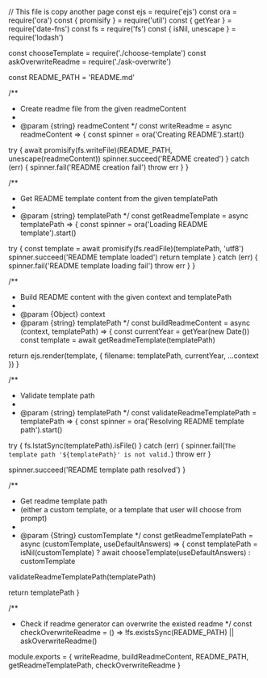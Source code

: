 // This file is copy another page
const ejs = require('ejs')
const ora = require('ora')
const { promisify } = require('util')
const { getYear } = require('date-fns')
const fs = require('fs')
const { isNil, unescape } = require('lodash')

const chooseTemplate = require('./choose-template')
const askOverwriteReadme = require('./ask-overwrite')

const README_PATH = 'README.md'

/**
 * Create readme file from the given readmeContent
 *
 * @param {string} readmeContent
 */
const writeReadme = async readmeContent => {
  const spinner = ora('Creating README').start()

  try {
    await promisify(fs.writeFile)(README_PATH, unescape(readmeContent))
    spinner.succeed('README created')
  } catch (err) {
    spinner.fail('README creation fail')
    throw err
  }
}

/**
 * Get README template content from the given templatePath
 *
 * @param {string} templatePath
 */
const getReadmeTemplate = async templatePath => {
  const spinner = ora('Loading README template').start()

  try {
    const template = await promisify(fs.readFile)(templatePath, 'utf8')
    spinner.succeed('README template loaded')
    return template
  } catch (err) {
    spinner.fail('README template loading fail')
    throw err
  }
}

/**
 * Build README content with the given context and templatePath
 *
 * @param {Object} context
 * @param {string} templatePath
 */
const buildReadmeContent = async (context, templatePath) => {
  const currentYear = getYear(new Date())
  const template = await getReadmeTemplate(templatePath)

  return ejs.render(template, {
    filename: templatePath,
    currentYear,
    ...context
  })
}

/**
 * Validate template path
 *
 * @param {string} templatePath
 */
const validateReadmeTemplatePath = templatePath => {
  const spinner = ora('Resolving README template path').start()

  try {
    fs.lstatSync(templatePath).isFile()
  } catch (err) {
    spinner.fail(`The template path '${templatePath}' is not valid.`)
    throw err
  }

  spinner.succeed('README template path resolved')
}

/**
 * Get readme template path
 * (either a custom template, or a template that user will choose from prompt)
 *
 * @param {String} customTemplate
 */
const getReadmeTemplatePath = async (customTemplate, useDefaultAnswers) => {
  const templatePath = isNil(customTemplate)
    ? await chooseTemplate(useDefaultAnswers)
    : customTemplate

  validateReadmeTemplatePath(templatePath)

  return templatePath
}

/**
 * Check if readme generator can overwrite the existed readme
 */
const checkOverwriteReadme = () =>
  !fs.existsSync(README_PATH) || askOverwriteReadme()

module.exports = {
  writeReadme,
  buildReadmeContent,
  README_PATH,
  getReadmeTemplatePath,
  checkOverwriteReadme
}
